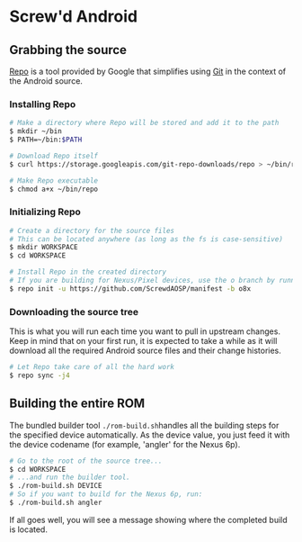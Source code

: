 # Screw'd Android #

## Grabbing the source ##

[Repo](http://source.android.com/source/developing.html) is a tool provided by Google that
simplifies using [Git](http://git-scm.com/book) in the context of the Android source.

### Installing Repo ###

```bash
# Make a directory where Repo will be stored and add it to the path
$ mkdir ~/bin
$ PATH=~/bin:$PATH

# Download Repo itself
$ curl https://storage.googleapis.com/git-repo-downloads/repo > ~/bin/repo

# Make Repo executable
$ chmod a+x ~/bin/repo
```

### Initializing Repo ###

```bash
# Create a directory for the source files
# This can be located anywhere (as long as the fs is case-sensitive)
$ mkdir WORKSPACE
$ cd WORKSPACE

# Install Repo in the created directory
# If you are building for Nexus/Pixel devices, use the o branch by running.
$ repo init -u https://github.com/ScrewdAOSP/manifest -b o8x
```

### Downloading the source tree ###

This is what you will run each time you want to pull in upstream changes. Keep in mind that on your
first run, it is expected to take a while as it will download all the required Android source files
and their change histories.

```bash
# Let Repo take care of all the hard work
$ repo sync -j4
```

## Building the entire ROM ##

The bundled builder tool `./rom-build.sh`handles all the building steps for 
the specified device automatically. As the device value, you just feed it with the device codename 
(for example, 'angler' for the Nexus 6p).

```bash
# Go to the root of the source tree...
$ cd WORKSPACE
# ...and run the builder tool.
$ ./rom-build.sh DEVICE
# So if you want to build for the Nexus 6p, run:
$ ./rom-build.sh angler
```

If all goes well, you will see a message showing where the completed build is located.




